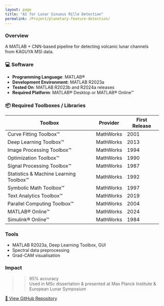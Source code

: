 ```yaml
---
layout: page
title: "AI for Lunar Sinuous Rille Detection"
permalink: /Project/planetary-feature-detection/
---
```


### Overview  
A MATLAB + CNN-based pipeline for detecting volcanic lunar channels from KAGUYA MSI data.

### 💻 Software
- **Programming Language**: MATLAB®  
- **Development Environment**: MATLAB R2023a  
- **Tested On**: MATLAB R2023b and R2024a releases  
- **Required Platform**: MATLAB® Desktop or MATLAB® Online™

### 📦 Required Toolboxes / Libraries
| Toolbox | Provider | First Release |
|--------|----------|---------------|
| Curve Fitting Toolbox™ | MathWorks | 2001 |
| Deep Learning Toolbox™ | MathWorks | 2013 |
| Image Processing Toolbox™ | MathWorks | 1994 |
| Optimization Toolbox™ | MathWorks | 1990 |
| Signal Processing Toolbox™ | MathWorks | 1987 |
| Statistics & Machine Learning Toolbox™ | MathWorks | 1992 |
| Symbolic Math Toolbox™ | MathWorks | 1997 |
| Text Analytics Toolbox™ | MathWorks | 2019 |
| Parallel Computing Toolbox™ | MathWorks | 2004 |
| MATLAB® Online™ | MathWorks | 2024 |
| Simulink® Online™ | MathWorks | 1984 |

### Tools  
- MATLAB R2023a, Deep Learning Toolbox, GUI
- Spectral data preprocessing
- Grad-CAM visualisation

### Impact  
> >95% accuracy  
> Used in MSc dissertation & presented at Max Planck Institute & European Lunar Symposium

[🔗 View GitHub Repository](https://github.com/DyutideeptaB/AI-for-Sinuous-Detection)
